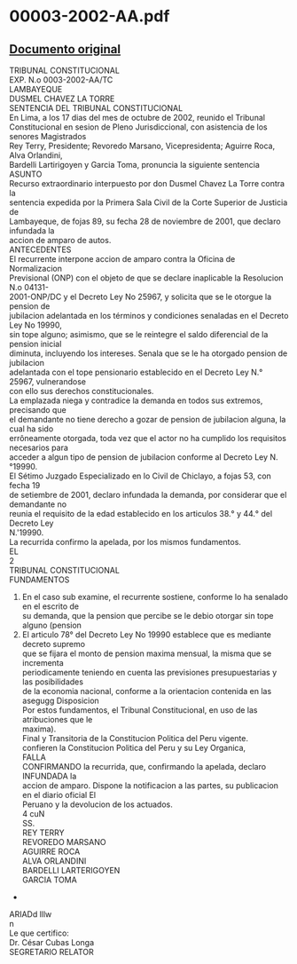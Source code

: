 
00003-2002-AA.pdf
=================
  
[Documento original](https://tc.gob.pe/jurisprudencia/2003/00003-2002-AA.pdf)  
---  
TRIBUNAL CONSTITUCIONAL  
EXP. N.o 0003-2002-AA/TC  
LAMBAYEQUE  
DUSMEL CHAVEZ LA TORRE  
SENTENCIA DEL TRIBUNAL CONSTITUCIONAL  
En Lima, a los 17 dias del mes de octubre de 2002, reunido el Tribunal  
Constitucional en sesion de Pleno Jurisdiccional, con asistencia de los senores Magistrados  
Rey Terry, Presidente; Revoredo Marsano, Vicepresidenta; Aguirre Roca, Alva Orlandini,  
Bardelli Lartirigoyen y Garcia Toma, pronuncia la siguiente sentencia  
ASUNTO  
Recurso extraordinario interpuesto por don Dusmel Chavez La Torre contra la  
sentencia expedida por la Primera Sala Civil de la Corte Superior de Justicia de  
Lambayeque, de fojas 89, su fecha 28 de noviembre de 2001, que declaro infundada la  
accion de amparo de autos.  
ANTECEDENTES  
El recurrente interpone accion de amparo contra la Oficina de Normalizacion  
Previsional (ONP) con el objeto de que se declare inaplicable la Resolucion N.o 04131-  
2001-ONP/DC y el Decreto Ley No 25967, y solicita que se le otorgue la pension de  
jubilacion adelantada en los términos y condiciones senaladas en el Decreto Ley No 19990,  
sin tope alguno; asimismo, que se le reintegre el saldo diferencial de la pension inicial  
diminuta, incluyendo los intereses. Senala que se le ha otorgado pension de jubilacion  
adelantada con el tope pensionario establecido en el Decreto Ley N.° 25967, vulnerandose  
con ello sus derechos constitucionales.  
La emplazada niega y contradice la demanda en todos sus extremos, precisando que  
el demandante no tiene derecho a gozar de pension de jubilacion alguna, la cual ha sido  
errôneamente otorgada, toda vez que el actor no ha cumplido los requisitos necesarios para  
acceder a algun tipo de pension de jubilacion conforme al Decreto Ley N.°19990.  
El Sétimo Juzgado Especializado en lo Civil de Chiclayo, a fojas 53, con fecha 19  
de setiembre de 2001, declaro infundada la demanda, por considerar que el demandante no  
reunia el requisito de la edad establecido en los articulos 38.° y 44.° del Decreto Ley  
N.'19990.  
La recurrida confirmo la apelada, por los mismos fundamentos.  
EL  
2  
TRIBUNAL CONSTITUCIONAL  
FUNDAMENTOS  
1. En el caso sub examine, el recurrente sostiene, conforme lo ha senalado en el escrito de  
su demanda, que la pension que percibe se le debio otorgar sin tope alguno (pension  
2. El articulo 78° del Decreto Ley No 19990 establece que es mediante decreto supremo  
que se fijara el monto de pension maxima mensual, la misma que se incrementa  
periodicamente teniendo en cuenta las previsiones presupuestarias y las posibilidades  
de la economia nacional, conforme a la orientacion contenida en las asegugg Disposicion  
Por estos fundamentos, el Tribunal Constitucional, en uso de las atribuciones que le  
maxima).  
Final y Transitoria de la Constitucion Politica del Peru vigente.  
confieren la Constitucion Politica del Peru y su Ley Organica,  
FALLA  
CONFIRMANDO la recurrida, que, confirmando la apelada, declaro INFUNDADA la  
accion de amparo. Dispone la notificacion a las partes, su publicacion en el diario oficial El  
Peruano y la devolucion de los actuados.  
4 cuN  
SS.  
REY TERRY  
REVOREDO MARSANO  
AGUIRRE ROCA  
ALVA ORLANDINI  
BARDELLI LARTERIGOYEN  
GARCIA TOMA  
-  
ARIADd lllw  
n  
Le que certifico:  
Dr. César Cubas Longa  
SEGRETARIO RELATOR
